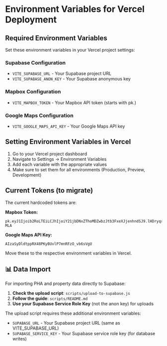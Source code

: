 # Environment Variables for Vercel Deployment

## Required Environment Variables

Set these environment variables in your Vercel project settings:

### Supabase Configuration
- `VITE_SUPABASE_URL` - Your Supabase project URL
- `VITE_SUPABASE_ANON_KEY` - Your Supabase anonymous key

### Mapbox Configuration  
- `VITE_MAPBOX_TOKEN` - Your Mapbox API token (starts with pk.)

### Google Maps Configuration
- `VITE_GOOGLE_MAPS_API_KEY` - Your Google Maps API key

## Setting Environment Variables in Vercel

1. Go to your Vercel project dashboard
2. Navigate to Settings → Environment Variables
3. Add each variable with the appropriate values
4. Make sure to set them for all environments (Production, Preview, Development)

## Current Tokens (to migrate)
The current hardcoded tokens are:

**Mapbox Token:**
```
pk.eyJ1Ijoib2RoLTEiLCJhIjoiY21jbDNxZThoMDZwbzJtb3FxeXJjenhndSJ9.lHDryqr2gOUMzjrHRP-MLA
```

**Google Maps API Key:**
```
AIzaSyDldtppRX48PKyBUvlP7mnRFzO_vb6sVgU
```

Move these to the respective environment variables in Vercel.

## 📊 Data Import

For importing PHA and property data directly to Supabase:

1. **Check the upload script**: `scripts/upload-to-supabase.js`
2. **Follow the guide**: `scripts/README.md`
3. **Use your Supabase Service Role Key** (not the anon key) for uploads

The upload script requires these additional environment variables:
- `SUPABASE_URL` - Your Supabase project URL (same as VITE_SUPABASE_URL)
- `SUPABASE_SERVICE_KEY` - Your Supabase service role key (for database writes) 